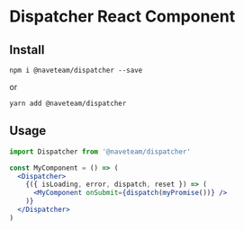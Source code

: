 # Dispatcher React Component

## Install

`npm i @naveteam/dispatcher --save`

or

`yarn add @naveteam/dispatcher`

## Usage

```jsx
import Dispatcher from '@naveteam/dispatcher'

const MyComponent = () => (
  <Dispatcher>
    {({ isLoading, error, dispatch, reset }) => (
      <MyComponent onSubmit={dispatch(myPromise())} />
    )}
  </Dispatcher>
)
```